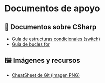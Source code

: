 # Documentos de apoyo

## 📄 Documentos sobre CSharp

- [Guía de estructuras condicionales (switch)](mdVisor.html?archivo=descargas/infoSwitch.md)
- [Guía de bucles for](mdVisor.html?archivo=descargas/infoFor.md)

## 🖼️ Imágenes y recursos

- [CheatSheet de Git (imagen PNG)](descargas/CheatSheatGit.png)